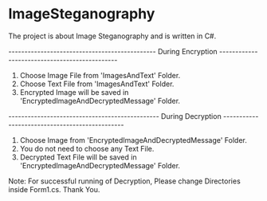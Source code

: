# ImageSteganography
The project is about Image Steganography and is written in C#.

----------------------------------------------  During Encryption ---------------------------------------------- 
1. Choose Image File from 'ImagesAndText' Folder.
2. Choose Text File from 'ImagesAndText' Folder.
3. Encrypted Image will be saved in 'EncryptedImageAndDecryptedMessage' Folder.

----------------------------------------------- During Decryption ----------------------------------------------- 
1. Choose Image from 'EncryptedImageAndDecryptedMessage' Folder.
2. You do not need to choose any Text File.
3. Decrypted Text File will be saved in 'EncryptedImageAndDecryptedMessage' Folder.


Note: For successful running of Decryption, Please change Directories inside Form1.cs. Thank You. 
